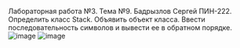 Лабораторная работа №3. Тема №9. Бадрызлов Сергей ПИН-222. Определить класс Stack. Объявить объект класса. Ввести последовательность символов и вывести ее в обратном порядке.
![image](https://github.com/KyouGOD/Laba3/assets/106447328/36d7ebfa-0be1-42f2-9206-73188408f305)
![image](https://github.com/KyouGOD/Laba3/assets/106447328/82ebacce-d3c7-4c13-9ae0-84d042474eb9)
